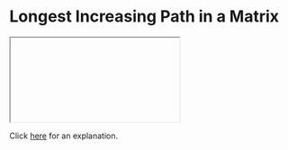 # Longest Increasing Path in a Matrix 

<iframe></iframe>

Click [here](Explanation.md) for an explanation.

